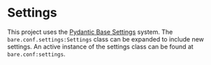 # Settings

This project uses the [Pydantic Base Settings](https://docs.pydantic.dev/usage/settings/) system. The `bare.conf.settings:Settings` class can be expanded to include new settings. An active instance of the settings class can be found at `bare.conf:settings`.
